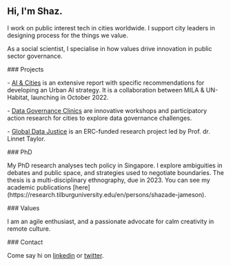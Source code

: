 ## Hi, I'm Shaz. 

I work on public interest tech in cities worldwide. I support city leaders in designing process for the things we value.
<p>
As a social scientist, I specialise in how values drive innovation in public sector governance.

<p>
### Projects
<p>
- <a href=“https://wuf.unhabitat.org/event/ai-and-cities-guidelines-ethical-use-ai-local-authorities”>AI & Cities</a> is an extensive report with specific recommendations for developing an Urban AI strategy. It is a collaboration between MILA & UN-Habitat, launching in October 2022.

<p>
- <a href=“https://papers.ssrn.com/sol3/papers.cfm?abstract_id=3880961"> Data Governance Clinics</a> are innovative workshops and participatory action research for cities to explore data governance challenges.

<p>
- <a href=“https://globaldatajustice.org/“> Global Data Justice</a> is an ERC-funded research project led by Prof. dr. Linnet Taylor.
<p>
### PhD
<p>
My PhD research analyses tech policy in Singapore. I explore ambiguities in debates and public space, and strategies used to negotiate boundaries. The thesis is a multi-disciplinary ethnography, due in 2023. You can see my academic publications
[here](https://research.tilburguniversity.edu/en/persons/shazade-jameson).

<p>
### Values
<p>
I am an agile enthusiast, and a passionate advocate for calm creativity in remote culture. 

<p>
### Contact
<p>
Come say hi on <a href = "https://www.linkedin.com/in/shazjameson">linkedin</a> or <a href="https://twitter.com/shazjameson">twitter</a>.
